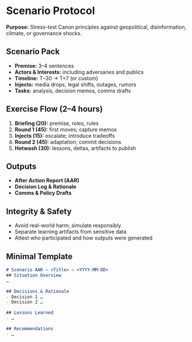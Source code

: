 # Scenario Protocol

**Purpose:** Stress-test Canon principles against geopolitical, disinformation, climate, or governance shocks.

## Scenario Pack
- **Premise:** 3–4 sentences
- **Actors & Interests:** including adversaries and publics
- **Timeline:** T–30 → T+7 (or custom)
- **Injects:** media drops, legal shifts, outages, rumors
- **Tasks:** analysis, decision memos, comms drafts

## Exercise Flow (2–4 hours)
1. **Briefing (20):** premise, roles, rules
2. **Round 1 (45):** first moves; capture memos
3. **Injects (15):** escalate; introduce tradeoffs
4. **Round 2 (45):** adaptation; commit decisions
5. **Hotwash (30):** lessons, deltas, artifacts to publish

## Outputs
- **After Action Report (AAR)**
- **Decision Log & Rationale**
- **Comms & Policy Drafts**

## Integrity & Safety
- Avoid real-world harm; simulate responsibly
- Separate learning artifacts from sensitive data
- Attest who participated and how outputs were generated

## Minimal Template
```md
# Scenario AAR — <Title> — <YYYY-MM-DD>
## Situation Overview
…

## Decisions & Rationale
- Decision 1 …
- Decision 2 …

## Lessons Learned
- …

## Recommendations
- …
